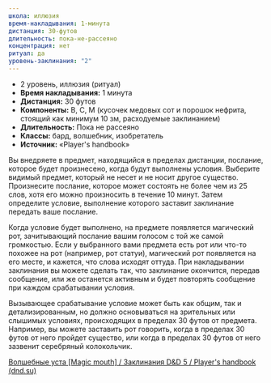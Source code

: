```yaml
---
школа: иллюзия
время-накладывания: 1-минута
дистанция: 30-футов
длительность: пока-не-рассеяно
концентрация: нет
ритуал: да
уровень-заклинания: "2"
---
```

- 2 уровень, иллюзия (ритуал)
- **Время накладывания:** 1 минута
- **Дистанция:** 30 футов
- **Компоненты:** В, С, М (кусочек медовых сот и порошок нефрита, стоящий как минимум 10 зм, расходуемые заклинанием)
- **Длительность:** Пока не рассеяно
- **Классы:** бард, волшебник, изобретатель
- **Источник:** «Player's handbook»

Вы внедряете в предмет, находящийся в пределах дистанции, послание, которое будет произнесено, когда будут выполнены условия. Выберите видимый предмет, который не несет и не носит другое существо. Произнесите послание, которое может состоять не более чем из 25 слов, хотя его можно произносить в течение 10 минут. Затем определите условие, выполнение которого заставит заклинание передать ваше послание.

Когда условие будет выполнено, на предмете появляется магический рот, зачитывающий послание вашим голосом с той же самой громкостью. Если у выбранного вами предмета есть рот или что-то похожее на рот (например, рот статуи), магический рот появляется на его месте, и кажется, что слова исходят оттуда. При накладывании заклинания вы можете сделать так, что заклинание окончится, передав сообщение, или же останется активным и будет повторять сообщение при каждом срабатывании условия.

Вызывающее срабатывание условие может быть как общим, так и детализированным, но должно основываться на зрительных или слышимых условиях, происходящих в пределах 30 футов от предмета. Например, вы можете заставить рот говорить, когда в пределах 30 футов от него пройдет существо, или когда в пределах 30 футов от него зазвенит серебряный колокольчик.

[Волшебные уста [Magic mouth] / Заклинания D&D 5 / Player's handbook (dnd.su)](https://dnd.su/spells/28-magic_mouth/)